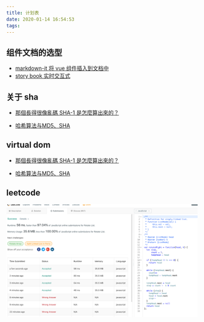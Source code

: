 ```yaml
---
title: 计划表
date: 2020-01-14 16:54:53
tags:
---
```



## 组件文档的选型

- [markdown-it 将 vue 组件插入到文档中]()
- [story book 实时交互式]()

## 关于 sha

- [那個長得很像亂碼 SHA-1 是怎麼算出來的？](https://gitbook.tw/chapters/using-git/how-to-calculate-the-sha1-value.html)

- [哈希算法与MD5、SHA](https://zhuanlan.zhihu.com/p/37165658)

## virtual dom

- [那個長得很像亂碼 SHA-1 是怎麼算出來的？](https://gitbook.tw/chapters/using-git/how-to-calculate-the-sha1-value.html)

- [哈希算法与MD5、SHA](https://zhuanlan.zhihu.com/p/37165658)

## leetcode

![](https://raw.githubusercontent.com/EPSON-LEE/image-hosting/master/20191219174255.png)
